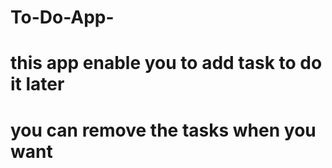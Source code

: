 # To-Do-App-
# this app enable you to add task to do it later
# you can remove the tasks when you want
